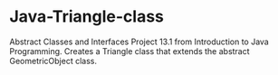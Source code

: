 # Java-Triangle-class
Abstract Classes and Interfaces  Project 13.1 from Introduction to Java Programming. Creates a Triangle class that extends the abstract GeometricObject class.
